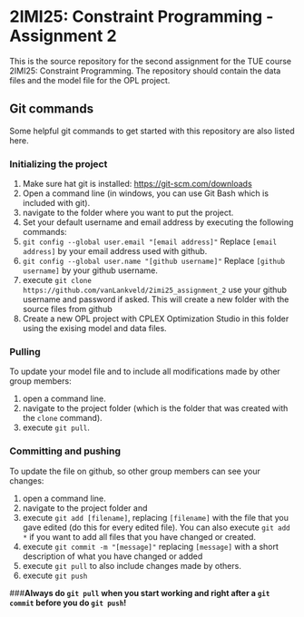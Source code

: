 # 2IMI25: Constraint Programming - Assignment 2

This is the source repository for the second assignment for the TUE course 2IMI25: Constraint Programming. The repository should contain the data files and the model file for the OPL project.


## Git commands
Some helpful git commands to get started with this repository are also listed here.

### Initializing the project
1. Make sure hat git is installed: https://git-scm.com/downloads
2. Open a command line (in windows, you can use Git Bash which is included with git).
3. navigate to the folder where you want to put the project.
4. Set your default username and email address by executing the following commands:
  1. `git config --global user.email "[email address]"` Replace `[email address]` by your email address used with github.
  2. `git config --global user.name "[github username]"` Replace `[github username]` by your github username.
5. execute `git clone https://github.com/vanLankveld/2imi25_assignment_2` use your github username and password if asked. This will create a new folder with the source files from github
6. Create a new OPL project with CPLEX Optimization Studio in this folder using the exising model and data files.

### Pulling
To update your model file and to include all modifications made by other group members:

1. open a command line.
2. navigate to the project folder (which is the folder that was created with the `clone` command).
3. execute `git pull`.

### Committing and pushing
To update the file on github, so other group members can see your changes: 

1. open a command line.
2. navigate to the project folder and 
3. execute `git add [filename]`, replacing `[filename]` with the file that you gave edited (do this for every edited file). You can also execute `git add *` if you want to add all files that you have changed or created.
5. execute `git commit -m "[message]"` replacing `[message]` with a short description of what you have changed or added
6. execute `git pull` to also include changes made by others. 
7. execute `git push`

###**Always do `git pull` when you start working and right after a `git commit` before you do `git push`!**
